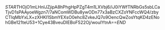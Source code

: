 $START$HOjO1mLHnIJZjipA8hPhgHpPZgT4m1LXVbj6/iJ0iYWfTNRbGs5sbLCaTjvD1sPAAyoeWgzn7/7aNComWDBu8ywODn77x3aBzCXZoYNFccWQ4/zbyCTIqMbYxLX+zXHKI1SbmYEXsO0ehc8ZvkeJQ7o9OencQwZosYtqKD4zENohGBe121teU53+1Cye43BveuDIEBoF522Oj/wouIYtnA==$END$